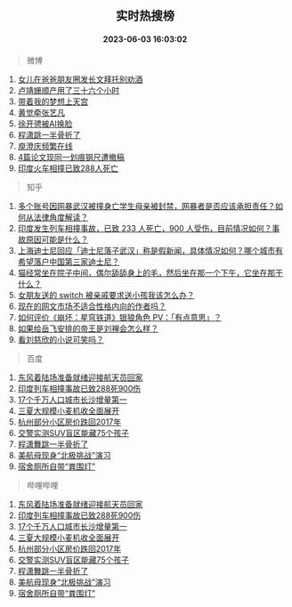 <div align="center"><h2>实时热搜榜</h2><h4>2023-06-03 16:03:02</h4></div>

> 微博  

1. [女儿在爸爸朋友圈发长文拜托别劝酒](https://s.weibo.com/weibo?q=%23%E5%A5%B3%E5%84%BF%E5%9C%A8%E7%88%B8%E7%88%B8%E6%9C%8B%E5%8F%8B%E5%9C%88%E5%8F%91%E9%95%BF%E6%96%87%E6%8B%9C%E6%89%98%E5%88%AB%E5%8A%9D%E9%85%92%23&t=31&band_rank=1&Refer=top)<br />
2. [卢靖姗顺产用了三十六个小时](https://s.weibo.com/weibo?q=%23%E5%8D%A2%E9%9D%96%E5%A7%97%E9%A1%BA%E4%BA%A7%E7%94%A8%E4%BA%86%E4%B8%89%E5%8D%81%E5%85%AD%E4%B8%AA%E5%B0%8F%E6%97%B6%23&t=31&band_rank=2&Refer=top)<br />
3. [带着我的梦想上天宫](https://s.weibo.com/weibo?q=%23%E5%B8%A6%E7%9D%80%E6%88%91%E7%9A%84%E6%A2%A6%E6%83%B3%E4%B8%8A%E5%A4%A9%E5%AE%AB%23&t=31&band_rank=3&Refer=top)<br />
4. [黄觉牵张艺凡](https://s.weibo.com/weibo?q=%23%E9%BB%84%E8%A7%89%E7%89%B5%E5%BC%A0%E8%89%BA%E5%87%A1%23&t=31&band_rank=4&Refer=top)<br />
5. [徐开骋被AI换脸](https://s.weibo.com/weibo?q=%23%E5%BE%90%E5%BC%80%E9%AA%8B%E8%A2%ABAI%E6%8D%A2%E8%84%B8%23&t=31&band_rank=5&Refer=top)<br />
6. [程潇跳一半骨折了](https://s.weibo.com/weibo?q=%23%E7%A8%8B%E6%BD%87%E8%B7%B3%E4%B8%80%E5%8D%8A%E9%AA%A8%E6%8A%98%E4%BA%86%23&t=31&band_rank=6&Refer=top)<br />
7. [庾澄庆频繁在线](https://s.weibo.com/weibo?q=%23%E5%BA%BE%E6%BE%84%E5%BA%86%E9%A2%91%E7%B9%81%E5%9C%A8%E7%BA%BF%23&t=31&band_rank=7&Refer=top)<br />
8. [4篇论文现同一划痕钢尺遭撤稿](https://s.weibo.com/weibo?q=%234%E7%AF%87%E8%AE%BA%E6%96%87%E7%8E%B0%E5%90%8C%E4%B8%80%E5%88%92%E7%97%95%E9%92%A2%E5%B0%BA%E9%81%AD%E6%92%A4%E7%A8%BF%23&t=31&band_rank=8&Refer=top)<br />
9. [印度火车相撞已致288人死亡](https://s.weibo.com/weibo?q=%23%E5%8D%B0%E5%BA%A6%E7%81%AB%E8%BD%A6%E7%9B%B8%E6%92%9E%E5%B7%B2%E8%87%B4288%E4%BA%BA%E6%AD%BB%E4%BA%A1%23&t=31&band_rank=9&Refer=top)<br />

> 知乎  

1. [多个账号因网暴武汉被撞身亡学生母亲被封禁，网暴者是否应该承担责任？如何从法律角度解读？](https://www.zhihu.com/question/604552148)<br />
2. [印度发生列车相撞事故，已致 233 人死亡，900 人受伤，目前情况如何？事故原因可能是什么？](https://www.zhihu.com/question/604551488)<br />
3. [上海迪士尼回应「迪士尼落子武汉」称是假新闻，具体情况如何？哪个城市有希望落户中国第三家迪士尼？](https://www.zhihu.com/question/604556644)<br />
4. [猫经常坐在院子中间，偶尔舔舔身上的毛，然后坐在那一个下午，它坐在那干什么？](https://www.zhihu.com/question/603451215)<br />
5. [女朋友送的 switch 被亲戚要求送小孩我该怎么办？](https://www.zhihu.com/question/596647831)<br />
6. [现在的网文市场不适合性格内向的作者吗？](https://www.zhihu.com/question/505310524)<br />
7. [如何评价《崩坏：星穹铁道》银狼角色 PV：「有点意思」？](https://www.zhihu.com/question/604408377)<br />
8. [如果给岳飞安排的帝王是刘禅会怎么样？](https://www.zhihu.com/question/547840158)<br />
9. [看刘慈欣的小说可笑吗？](https://www.zhihu.com/question/601783884)<br />

> 百度  

1. [东风着陆场准备就绪迎接航天员回家](https://www.baidu.com/s?wd=%E4%B8%9C%E9%A3%8E%E7%9D%80%E9%99%86%E5%9C%BA%E5%87%86%E5%A4%87%E5%B0%B1%E7%BB%AA%E8%BF%8E%E6%8E%A5%E8%88%AA%E5%A4%A9%E5%91%98%E5%9B%9E%E5%AE%B6&sa=fyb_news&rsv_dl=fyb_news)<br />
2. [印度列车相撞事故已致288死900伤](https://www.baidu.com/s?wd=%E5%8D%B0%E5%BA%A6%E5%88%97%E8%BD%A6%E7%9B%B8%E6%92%9E%E4%BA%8B%E6%95%85%E5%B7%B2%E8%87%B4288%E6%AD%BB900%E4%BC%A4&sa=fyb_news&rsv_dl=fyb_news)<br />
3. [17个千万人口城市长沙增量第一](https://www.baidu.com/s?wd=17%E4%B8%AA%E5%8D%83%E4%B8%87%E4%BA%BA%E5%8F%A3%E5%9F%8E%E5%B8%82%E9%95%BF%E6%B2%99%E5%A2%9E%E9%87%8F%E7%AC%AC%E4%B8%80&sa=fyb_news&rsv_dl=fyb_news)<br />
4. [三夏大规模小麦机收全面展开](https://www.baidu.com/s?wd=%E4%B8%89%E5%A4%8F%E5%A4%A7%E8%A7%84%E6%A8%A1%E5%B0%8F%E9%BA%A6%E6%9C%BA%E6%94%B6%E5%85%A8%E9%9D%A2%E5%B1%95%E5%BC%80&sa=fyb_news&rsv_dl=fyb_news)<br />
5. [杭州部分小区房价跌回2017年](https://www.baidu.com/s?wd=%E6%9D%AD%E5%B7%9E%E9%83%A8%E5%88%86%E5%B0%8F%E5%8C%BA%E6%88%BF%E4%BB%B7%E8%B7%8C%E5%9B%9E2017%E5%B9%B4&sa=fyb_news&rsv_dl=fyb_news)<br />
6. [交警实测SUV盲区能藏75个孩子](https://www.baidu.com/s?wd=%E4%BA%A4%E8%AD%A6%E5%AE%9E%E6%B5%8BSUV%E7%9B%B2%E5%8C%BA%E8%83%BD%E8%97%8F75%E4%B8%AA%E5%AD%A9%E5%AD%90&sa=fyb_news&rsv_dl=fyb_news)<br />
7. [程潇舞跳一半骨折了](https://www.baidu.com/s?wd=%E7%A8%8B%E6%BD%87%E8%88%9E%E8%B7%B3%E4%B8%80%E5%8D%8A%E9%AA%A8%E6%8A%98%E4%BA%86&sa=fyb_news&rsv_dl=fyb_news)<br />
8. [美航母现身“北极挑战”演习](https://www.baidu.com/s?wd=%E7%BE%8E%E8%88%AA%E6%AF%8D%E7%8E%B0%E8%BA%AB%E2%80%9C%E5%8C%97%E6%9E%81%E6%8C%91%E6%88%98%E2%80%9D%E6%BC%94%E4%B9%A0&sa=fyb_news&rsv_dl=fyb_news)<br />
9. [宿舍厕所自带“粪围灯”](https://www.baidu.com/s?wd=%E5%AE%BF%E8%88%8D%E5%8E%95%E6%89%80%E8%87%AA%E5%B8%A6%E2%80%9C%E7%B2%AA%E5%9B%B4%E7%81%AF%E2%80%9D&sa=fyb_news&rsv_dl=fyb_news)<br />

> 哔哩哔哩  

1. [东风着陆场准备就绪迎接航天员回家](https://www.baidu.com/s?wd=%E4%B8%9C%E9%A3%8E%E7%9D%80%E9%99%86%E5%9C%BA%E5%87%86%E5%A4%87%E5%B0%B1%E7%BB%AA%E8%BF%8E%E6%8E%A5%E8%88%AA%E5%A4%A9%E5%91%98%E5%9B%9E%E5%AE%B6&sa=fyb_news&rsv_dl=fyb_news)<br />
2. [印度列车相撞事故已致288死900伤](https://www.baidu.com/s?wd=%E5%8D%B0%E5%BA%A6%E5%88%97%E8%BD%A6%E7%9B%B8%E6%92%9E%E4%BA%8B%E6%95%85%E5%B7%B2%E8%87%B4288%E6%AD%BB900%E4%BC%A4&sa=fyb_news&rsv_dl=fyb_news)<br />
3. [17个千万人口城市长沙增量第一](https://www.baidu.com/s?wd=17%E4%B8%AA%E5%8D%83%E4%B8%87%E4%BA%BA%E5%8F%A3%E5%9F%8E%E5%B8%82%E9%95%BF%E6%B2%99%E5%A2%9E%E9%87%8F%E7%AC%AC%E4%B8%80&sa=fyb_news&rsv_dl=fyb_news)<br />
4. [三夏大规模小麦机收全面展开](https://www.baidu.com/s?wd=%E4%B8%89%E5%A4%8F%E5%A4%A7%E8%A7%84%E6%A8%A1%E5%B0%8F%E9%BA%A6%E6%9C%BA%E6%94%B6%E5%85%A8%E9%9D%A2%E5%B1%95%E5%BC%80&sa=fyb_news&rsv_dl=fyb_news)<br />
5. [杭州部分小区房价跌回2017年](https://www.baidu.com/s?wd=%E6%9D%AD%E5%B7%9E%E9%83%A8%E5%88%86%E5%B0%8F%E5%8C%BA%E6%88%BF%E4%BB%B7%E8%B7%8C%E5%9B%9E2017%E5%B9%B4&sa=fyb_news&rsv_dl=fyb_news)<br />
6. [交警实测SUV盲区能藏75个孩子](https://www.baidu.com/s?wd=%E4%BA%A4%E8%AD%A6%E5%AE%9E%E6%B5%8BSUV%E7%9B%B2%E5%8C%BA%E8%83%BD%E8%97%8F75%E4%B8%AA%E5%AD%A9%E5%AD%90&sa=fyb_news&rsv_dl=fyb_news)<br />
7. [程潇舞跳一半骨折了](https://www.baidu.com/s?wd=%E7%A8%8B%E6%BD%87%E8%88%9E%E8%B7%B3%E4%B8%80%E5%8D%8A%E9%AA%A8%E6%8A%98%E4%BA%86&sa=fyb_news&rsv_dl=fyb_news)<br />
8. [美航母现身“北极挑战”演习](https://www.baidu.com/s?wd=%E7%BE%8E%E8%88%AA%E6%AF%8D%E7%8E%B0%E8%BA%AB%E2%80%9C%E5%8C%97%E6%9E%81%E6%8C%91%E6%88%98%E2%80%9D%E6%BC%94%E4%B9%A0&sa=fyb_news&rsv_dl=fyb_news)<br />
9. [宿舍厕所自带“粪围灯”](https://www.baidu.com/s?wd=%E5%AE%BF%E8%88%8D%E5%8E%95%E6%89%80%E8%87%AA%E5%B8%A6%E2%80%9C%E7%B2%AA%E5%9B%B4%E7%81%AF%E2%80%9D&sa=fyb_news&rsv_dl=fyb_news)<br />

